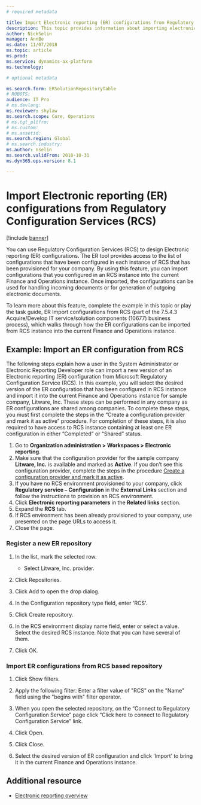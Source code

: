 ```yaml
---
# required metadata

title: Import Electronic reporting (ER) configurations from Regulatory Configuration Services (RCS)
description: This topic provides information about importing electronic reporting configurations from Regulatory Configuration Services. 
author: NickSelin
manager: AnnBe
ms.date: 11/07/2018
ms.topic: article
ms.prod: 
ms.service: dynamics-ax-platform
ms.technology: 

# optional metadata

ms.search.form: ERSolutionRepositoryTable
# ROBOTS: 
audience: IT Pro
# ms.devlang: 
ms.reviewer: shylaw
ms.search.scope: Core, Operations
# ms.tgt_pltfrm: 
# ms.custom: 
# ms.assetid: 
ms.search.region: Global
# ms.search.industry: 
ms.author: nselin
ms.search.validFrom: 2018-10-31
ms.dyn365.ops.version: 8.1

---
```


# Import Electronic reporting (ER) configurations from Regulatory Configuration Services (RCS)

[!include [banner](../includes/banner.md)]

You can use Regulatory Configuration Services (RCS) to design Electronic reporting (ER) configurations. The ER tool provides access to the list of configurations that have been configured in each instance of RCS that has been provisioned for your company. By using this feature, you can import configurations that you configured in an RCS instance into the current Finance and Operations instance. Once imported, the configurations can be used for handling incoming documents or for generation of outgoing electronic documents.

To learn more about this feature, complete the example in this topic or play the task guide, ER Import configurations from RCS (part of the 7.5.4.3 Acquire/Develop IT service/solution components (10677) business process), which walks through how the ER configurations can be imported from RCS instance into the current Finance and Operations instance.


## Example: Import an ER configuration from RCS

The following steps explain how a user in the System Administrator or Electronic Reporting Developer role can import a new version of an Electronic reporting (ER) configuration from Microsoft Regulatory Configuration Service (RCS). In this example, you will select the desired version of the ER configuration that has been configured in RCS instance and import it into the current Finance and Operations instance for sample company, Litware, Inc. These steps can be performed in any company as ER configurations are shared among companies. To complete these steps, you must first complete the steps in the “Create a configuration provider and mark it as active” procedure. For completion of these steps, it is also required to have access to RCS instance containing at least one ER configuration in either “Completed” or “Shared” status.

1. Go to **Organization administration > Workspaces > Electronic reporting**. 
2. Make sure that the configuration provider for the sample company **Litware, Inc.** is available and marked as **Active**. If you don’t see this configuration provider, complete the steps in the procedure [Create a configuration provider and mark it as active](er-configuration-provider-mark-it-active-2016-11.md). 
3. If you have no RCS environment provisioned to your company, click **Regulatory service – Configuration** in the **External Links** section and follow the instructions to provision an RCS environment. 
4. Click **Electronic reporting parameters** in the **Related links** section. 
5. Expand the **RCS** tab. 
6. If RCS environment has been already provisioned to your company, use presented on the page URLs to access it. 
7. Close the page. 

### Register a new ER repository 
1. In the list, mark the selected row. 
   - Select Litware, Inc. provider. 

2. Click Repositories. 

3. Click Add to open the drop dialog. 

4. In the Configuration repository type field, enter 'RCS'. 

5. Click Create repository. 

6. In the RCS environment display name field, enter or select a value. Select the desired RCS instance. Note that you can have several of them. 

7. Click OK. 

### Import ER configurations from RCS based repository 

1. Click Show filters. 

2. Apply the following filter: Enter a filter value of "RCS" on the "Name" field using the "begins with" filter operator. 

3. When you open the selected repository, on the “Connect to Regulatory Configuration Service” page click “Click here to connect to Regulatory Configuration Service” link. 

4. Click Open. 

5. Click Close. 

6. Select the desired version of ER configuration and click ‘Import’ to bring it in the current Finance and Operations instance.

## Additional resource
- [Electronic reporting overview](general-electronic-reporting.md)
